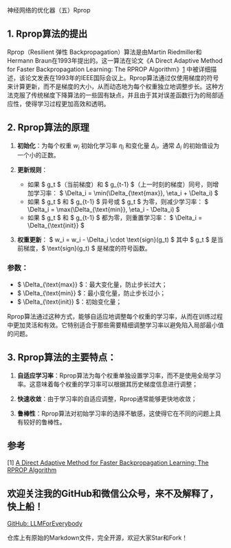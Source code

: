 神经网络的优化器（五）Rprop

## 1. Rprop算法的提出
Rprop（Resilient 弹性 Backpropagation）算法是由Martin Riedmiller和Hermann Braun在1993年提出的。这一算法在论文《A Direct Adaptive Method for Faster Backpropagation Learning: The RPROP Algorithm》[1](#refer-anchor-5) 中被详细描述，该论文发表在1993年的IEEE国际会议上。Rprop算法通过仅使用梯度的符号来计算更新，而不是梯度的大小，从而动态地为每个权重独立地调整步长。这种方法克服了传统梯度下降算法的一些固有缺点，并且由于其对误差函数行为的局部适应性，使得学习过程更加高效和透明。

## 2. Rprop算法的原理

1. **初始化**：为每个权重 $w_i$ 初始化学习率 $\eta_i$ 和变化量 $\Delta_i$，通常 $\Delta_i$ 的初始值设为一个小的正数。

2. **更新规则**：
   - 如果 $ g_t $（当前梯度）和 $ g_{t-1} $（上一时刻的梯度）同号，则增加学习率：
     $ \Delta_i = \min(\Delta_{\text{max}}, \eta_i + \Delta_i) $
   - 如果 $ g_t $ 和 $ g_{t-1} $ 异号或 $ g_t $ 为零，则减少学习率：
     $ \Delta_i = \max(\Delta_{\text{min}}, \eta_i - \Delta_i) $
   - 如果 $ g_t $ 和 $ g_{t-1} $ 都为零，则重置学习率：
     $ \Delta_i = \Delta_{\text{init}} $

3. **权重更新**：
   $ w_i = w_i - \Delta_i \cdot \text{sign}(g_t) $
   其中 $ g_t $ 是当前梯度，$ \text{sign}(g_t) $ 是梯度的符号函数。

### 参数：
- $ \Delta_{\text{max}} $：最大变化量，防止步长过大；
- $ \Delta_{\text{min}} $：最小变化量，防止步长过小；
- $ \Delta_{\text{init}} $：初始变化量；

Rprop算法通过这种方式，能够自适应地调整每个权重的学习率，从而在训练过程中更加灵活和有效。它特别适合于那些需要精细调整学习率以避免陷入局部最小值的问题。


## 3. Rprop算法的主要特点：

1. **自适应学习率**：Rprop算法为每个权重单独设置学习率，而不是使用全局学习率。这意味着每个权重的学习率可以根据其历史梯度信息进行调整；

2. **快速收敛**：由于学习率的自适应调整，Rprop通常能够更快地收敛；

3. **鲁棒性**：Rprop算法对初始学习率的选择不敏感，这使得它在不同的问题上具有较好的鲁棒性。


## 参考
[1] [A Direct Adaptive Method for Faster Backpropagation Learning: The RPROP Algorithm](https://citeseerx.ist.psu.edu/viewdoc/summary?doi=10.1.1.21.1417)

## 欢迎关注我的GitHub和微信公众号，来不及解释了，快上船！

[GitHub: LLMForEverybody](https://github.com/luhengshiwo/LLMForEverybody)

仓库上有原始的Markdown文件，完全开源，欢迎大家Star和Fork！